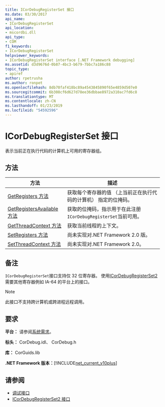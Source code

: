 ```yaml
---
title: ICorDebugRegisterSet 接口
ms.date: 03/30/2017
api_name:
- ICorDebugRegisterSet
api_location:
- mscordbi.dll
api_type:
- COM
f1_keywords:
- ICorDebugRegisterSet
helpviewer_keywords:
- ICorDebugRegisterSet interface [.NET Framework debugging]
ms.assetid: d3d9676d-0b87-4bc3-b679-7bbc7a186c88
topic_type:
- apiref
author: rpetrusha
ms.author: ronpet
ms.openlocfilehash: 8db70faf418bc89a4543845890f65e4859d507e0
ms.sourcegitcommit: 6b308cf6d627d78ee36dbbae8972a310ac7fd6c8
ms.translationtype: MT
ms.contentlocale: zh-CN
ms.lasthandoff: 01/23/2019
ms.locfileid: "54592596"
---
```

# <a name="icordebugregisterset-interface"></a>ICorDebugRegisterSet 接口
表示当前正在执行代码的计算机上可用的寄存器组。  
  
## <a name="methods"></a>方法  
  
|方法|描述|  
|------------|-----------------|  
|[GetRegisters 方法](../../../../docs/framework/unmanaged-api/debugging/icordebugregisterset-getregisters-method.md)|获取每个寄存器的值 （上当前正在执行代码的计算机） 指定的位掩码。|  
|[GetRegistersAvailable 方法](../../../../docs/framework/unmanaged-api/debugging/icordebugregisterset-getregistersavailable-method.md)|获取的位掩码，指示用于在此注册`ICorDebugRegisterSet`当前可用。|  
|[GetThreadContext 方法](../../../../docs/framework/unmanaged-api/debugging/icordebugregisterset-getthreadcontext-method.md)|获取当前线程的上下文。|  
|[SetRegisters 方法](../../../../docs/framework/unmanaged-api/debugging/icordebugregisterset-setregisters-method.md)|尚未实现对.NET Framework 2.0 版。|  
|[SetThreadContext 方法](../../../../docs/framework/unmanaged-api/debugging/icordebugregisterset-setthreadcontext-method.md)|尚未实现对.NET Framework 2.0。|  
  
## <a name="remarks"></a>备注  
 `ICorDebugRegisterSet`接口支持仅 32 位寄存器。 使用[ICorDebugRegisterSet2](../../../../docs/framework/unmanaged-api/debugging/icordebugregisterset2-interface.md)需要其他寄存器例如 IA-64 的平台上的接口。  
  
> [!NOTE]
>  此接口不支持跨计算机或跨进程远程调用。  
  
## <a name="requirements"></a>要求  
 **平台：** 请参阅[系统需求](../../../../docs/framework/get-started/system-requirements.md)。  
  
 **标头：** CorDebug.idl、 CorDebug.h  
  
 **库：** CorGuids.lib  
  
 **.NET Framework 版本：**[!INCLUDE[net_current_v10plus](../../../../includes/net-current-v10plus-md.md)]  
  
## <a name="see-also"></a>请参阅
- [调试接口](../../../../docs/framework/unmanaged-api/debugging/debugging-interfaces.md)
- [ICorDebugRegisterSet2 接口](../../../../docs/framework/unmanaged-api/debugging/icordebugregisterset2-interface.md)
